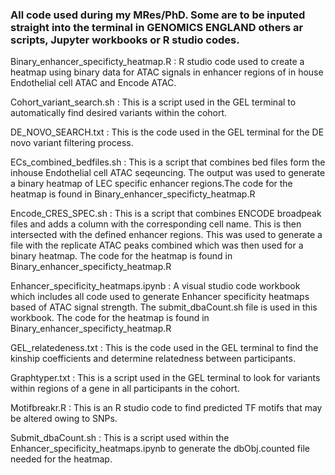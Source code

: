 ### All code used during my MRes/PhD. Some are to be inputed straight into the terminal in GENOMICS ENGLAND others ar scripts, Jupyter workbooks or R studio codes. 

Binary_enhancer_specificty_heatmap.R : R studio code used to create a heatmap using binary data for ATAC signals in enhancer regions of in house Endothelial cell ATAC and Encode ATAC. 


Cohort_variant_search.sh : This is a script used in the GEL terminal to automatically find desired variants within the cohort.


DE_NOVO_SEARCH.txt : This is the code used in the GEL terminal for the DE novo variant filtering process. 

ECs_combined_bedfiles.sh : This is a script that combines bed files form the inhouse Endothelial cell ATAC seqeuncing. The output was used to generate a binary heatmap of LEC specific enhancer regions.The code for the heatmap is found in Binary_enhancer_specificty_heatmap.R

    
Encode_CRES_SPEC.sh : This is a script that combines ENCODE broadpeak files and adds a column with the corresponding cell name. This is then intersected with the defined enhancer regions. This was used to generate a file with the replicate ATAC peaks combined which was then used for a binary heatmap. The code for the heatmap is found in Binary_enhancer_specificty_heatmap.R


Enhancer_specificity_heatmaps.ipynb : A visual studio code workbook which includes all  code used to generate Enhancer specificity heatmaps based of ATAC signal strength. The submit_dbaCount.sh file is used in this workbook. The code for the heatmap is found in Binary_enhancer_specificty_heatmap.R

GEL_relatedeness.txt : This is the code used in the GEL terminal to find the kinship coefficients and determine relatedness between participants. 

Graphtyper.txt : This is a script used in the GEL terminal to look for variants within regions of a gene in all participants in the cohort. 

Motifbreakr.R : This is an R studio code to find predicted TF motifs that may be altered owing to SNPs. 

Submit_dbaCount.sh : This is a script used within the Enhancer_specificity_heatmaps.ipynb to generate the dbObj.counted file needed for the heatmap.



